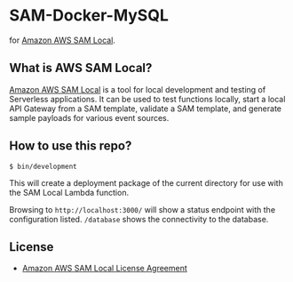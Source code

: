 # SAM-Docker-MySQL

for [Amazon AWS SAM Local](https://github.com/awslabs/aws-sam-local).

## What is AWS SAM Local?

[Amazon AWS SAM Local](https://github.com/awslabs/aws-sam-local) is a tool for local development and testing of Serverless applications. It can be used to test functions locally, start a local API Gateway from a SAM template, validate a SAM template, and generate sample payloads for various event sources.

## How to use this repo?

```console
$ bin/development

```

This will create a deployment package of the current directory for use with the SAM Local Lambda function.

Browsing to `http://localhost:3000/` will show a status endpoint with the configuration listed. `/database` shows the connectivity to the database.

## License

- [Amazon AWS SAM Local License Agreement](https://github.com/awslabs/aws-sam-local/blob/master/LICENSE)
